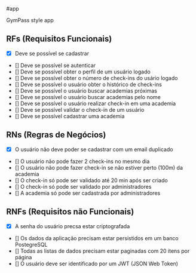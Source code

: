 #app

GymPass style app

## RFs (Requisitos Funcionais)

- [x] Deve se possível se cadastrar
- [] Deve se possível se autenticar
- [] Deve se possível obter o perfil de um usuário logado
- [] Deve se possível obter o número de check-ins do usário logado
- [] Deve se possível o usuário obter o histórico de check-ins
- [] Deve se possível o usuário buscar academias próximas
- [] Deve se possível o usuário buscar academias pelo nome
- [] Deve se possível o usuário realizar check-in em uma academia
- [] Deve se possível validar o check-in de um usuário
- [] Deve se possível cadastrar uma academia

## RNs (Regras de Negócios)

- [x] O usuário não deve poder se cadastrar com um email duplicado
- [] O usuário não pode fazer 2 check-ins no mesmo dia
- [] O usuário não pode fazer check-in se não estiver perto (100m) da academia
- [] O check-in só pode ser validado até 20 min após ser criado
- [] O check-in só pode ser validado por administradores
- [] A academia só pode ser cadastrada por administradores

## RNFs (Requisitos não Funcionais)

- [x] A senha do usuário precsa estar criptografada
- [] Os dados da aplicação precisam estar persistidos em um banco PostegreSQL
- [] Todas as listas de dados precisam estar paginadas com 20 itens por página
- [] O usuário deve ser identificado por um JWT (JSON Web Token)